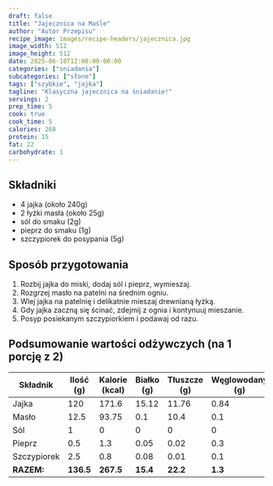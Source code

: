 ```yaml
---
draft: false
title: "Jajecznica na Maśle"
author: "Autor Przepisu"
recipe_image: images/recipe-headers/jajecznica.jpg
image_width: 512
image_height: 512
date: 2025-06-18T12:00:00-00:00
categories: ["sniadania"]
subcategories: ["słone"]
tags: ["szybkie", "jajka"]
tagline: "Klasyczna jajecznica na śniadanie!"
servings: 2
prep_time: 5
cook: true
cook_time: 5
calories: 268
protein: 15
fat: 22
carbohydrate: 1
---
```


## Składniki
- 4 jajka (około 240g)
- 2 łyżki masła (około 25g)
- sól do smaku (2g)
- pieprz do smaku (1g)
- szczypiorek do posypania (5g)

## Sposób przygotowania
1. Rozbij jajka do miski, dodaj sól i pieprz, wymieszaj.
2. Rozgrzej masło na patelni na średnim ogniu.
3. Wlej jajka na patelnię i delikatnie mieszaj drewnianą łyżką.
4. Gdy jajka zaczną się ścinać, zdejmij z ognia i kontynuuj mieszanie.
5. Posyp posiekanym szczypiorkiem i podawaj od razu.

## Podsumowanie wartości odżywczych (na 1 porcję z 2)

| Składnik         | Ilość (g) | Kalorie (kcal) | Białko (g) | Tłuszcze (g) | Węglowodany (g) |
|------------------|-----------|---------------|------------|--------------|-----------------|
| Jajka            | 120       | 171.6         | 15.12      | 11.76        | 0.84            |
| Masło            | 12.5      | 93.75         | 0.1        | 10.4         | 0.1             |
| Sól              | 1         | 0             | 0          | 0            | 0               |
| Pieprz           | 0.5       | 1.3           | 0.05       | 0.02         | 0.3             |
| Szczypiorek      | 2.5       | 0.8           | 0.08       | 0.01         | 0.1             |
| **RAZEM:**       | **136.5** | **267.5**     | **15.4**   | **22.2**     | **1.3**         |
